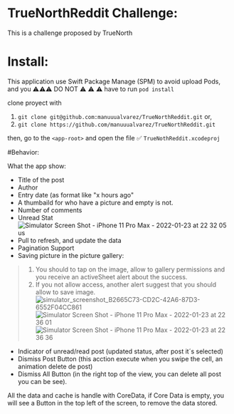 # TrueNorthReddit Challenge:
This is a challenge proposed by TrueNorth

# Install:

This application use Swift Package Manage (SPM) to avoid upload Pods, and you  ⚠️⚠️⚠️   DO NOT  ⚠️ ⚠️ ⚠️ have to run `pod install`

clone proyect with 
1. `git clone git@github.com:manuuualvarez/TrueNorthReddit.git` or, 
2.  `git clone https://github.com/manuuualvarez/TrueNorthReddit.git`

then, go to the `<app-root>` and open the file   ✅  `TrueNothReddit.xcodeproj`

#Behavior:

 What the app show:

- Title of the post
- Author
- Entry date (as format like "x hours ago"
- A thumbaild for who have a picture and empty is not.
- Number of comments
- Unread Stat
![Simulator Screen Shot - iPhone 11 Pro Max - 2022-01-23 at 22 32 05](https://user-images.githubusercontent.com/30216587/150708167-ce850026-f009-48b0-84b7-ecdabb3300b6.png)
us
- Pull to refresh, and update the data
-  Pagination Support
- Saving picture in the picture gallery:


> 1.  You should to tap on the image, allow to gallery permissions and you receive an activeSheet alert about the success.
> 2.  If you not allow access, another alert suggest that you should allow to save image.
> ![simulator_screenshot_B2665C73-CD2C-42A6-87D3-6552F04CC861](https://user-images.githubusercontent.com/30216587/150708381-bbce1c9b-d124-43cb-a9e1-35b0b7218fc2.png)
> ![Simulator Screen Shot - iPhone 11 Pro Max - 2022-01-23 at 22 36 01](https://user-images.githubusercontent.com/30216587/150708407-40efab7d-b0ed-4a23-bcff-49b7fe118a16.png)
> ![Simulator Screen Shot - iPhone 11 Pro Max - 2022-01-23 at 22 36 36](https://user-images.githubusercontent.com/30216587/150708444-4647571d-a3c5-44da-9829-76066beba81f.png)

- Indicator of unread/read post (updated status, after post it´s selected)
- Dismiss Post Button (this acction execute when you swipe the cell, an animation delete de post)
- Dismiss All Button (in the right top of the view, you can delete all post you can be see).

All the data and cache is handle with CoreData, if Core Data is empty, you will see a Button in the top left of the screen, to remove the data stored.






    



